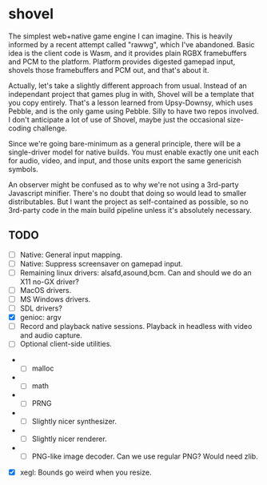 # shovel

The simplest web+native game engine I can imagine.
This is heavily informed by a recent attempt called "rawwg", which I've abandoned.
Basic idea is the client code is Wasm, and it provides plain RGBX framebuffers and PCM to the platform.
Platform provides digested gamepad input, shovels those framebuffers and PCM out, and that's about it.

Actually, let's take a slightly different approach from usual.
Instead of an independant project that games plug in with, Shovel will be a template that you copy entirely.
That's a lesson learned from Upsy-Downsy, which uses Pebble, and is the only game using Pebble. Silly to have two repos involved.
I don't anticipate a lot of use of Shovel, maybe just the occasional size-coding challenge.

Since we're going bare-minimum as a general principle, there will be a single-driver model for native builds.
You must enable exactly one unit each for audio, video, and input, and those units export the same genericish symbols.

An observer might be confused as to why we're not using a 3rd-party Javascript minifier.
There's no doubt that doing so would lead to smaller distributables.
But I want the project as self-contained as possible, so no 3rd-party code in the main build pipeline unless it's absolutely necessary.

## TODO

 - [ ] Native: General input mapping.
 - [ ] Native: Suppress screensaver on gamepad input.
 - [ ] Remaining linux drivers: alsafd,asound,bcm. Can and should we do an X11 no-GX driver?
 - [ ] MacOS drivers.
 - [ ] MS Windows drivers.
 - [ ] SDL drivers?
 - [x] genioc: argv
 - [ ] Record and playback native sessions. Playback in headless with video and audio capture.
 - [ ] Optional client-side utilities.
 - - [ ] malloc
 - - [ ] math
 - - [ ] PRNG
 - - [ ] Slightly nicer synthesizer.
 - - [ ] Slightly nicer renderer.
 - - [ ] PNG-like image decoder. Can we use regular PNG? Would need zlib.
 - [x] xegl: Bounds go weird when you resize.

